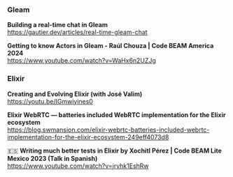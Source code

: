 ### Gleam

**Building a real-time chat in Gleam**  
https://gautier.dev/articles/real-time-gleam-chat

**Getting to know Actors in Gleam - Raúl Chouza | Code BEAM America 2024**  
https://www.youtube.com/watch?v=WaHx6n2UZJg

### Elixir

**Creating and Evolving Elixir (with José Valim)**  
https://youtu.be/IGmwiyines0

**Elixir WebRTC — batteries included WebRTC implementation for the Elixir ecosystem**  
https://blog.swmansion.com/elixir-webrtc-batteries-included-webrtc-implementation-for-the-elixir-ecosystem-249eff4073d8

🇪🇸 **Writing much better tests in Elixir by Xochitl Pérez | Code BEAM Lite Mexico 2023 (Talk in Spanish)**  
https://www.youtube.com/watch?v=jrvhk1EshRw
